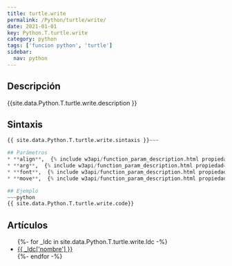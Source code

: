 ```yaml
---
title: turtle.write
permalink: /Python/turtle/write/
date: 2021-01-01
key: Python.T.turtle.write
category: python
tags: ['funcion python', 'turtle']
sidebar: 
  nav: python
---
```


## Descripción
{{site.data.Python.T.turtle.write.description }}

## Sintaxis
~~~python
{{ site.data.Python.T.turtle.write.sintaxis }}~~~

## Parámetros
* **align**,  {% include w3api/function_param_description.html propiedad=site.data.Python.T.turtle.write valor="align" %}
* **arg**,  {% include w3api/function_param_description.html propiedad=site.data.Python.T.turtle.write valor="arg" %}
* **font**,  {% include w3api/function_param_description.html propiedad=site.data.Python.T.turtle.write valor="font" %}
* **move**,  {% include w3api/function_param_description.html propiedad=site.data.Python.T.turtle.write valor="move" %}

## Ejemplo
~~~python
{{ site.data.Python.T.turtle.write.code}}
~~~

## Artículos
<ul>
{%- for _ldc in site.data.Python.T.turtle.write.ldc -%}
   <li>
       <a href="{{_ldc['url'] }}">{{ _ldc['nombre'] }}</a>
   </li>
{%- endfor -%}
</ul>
